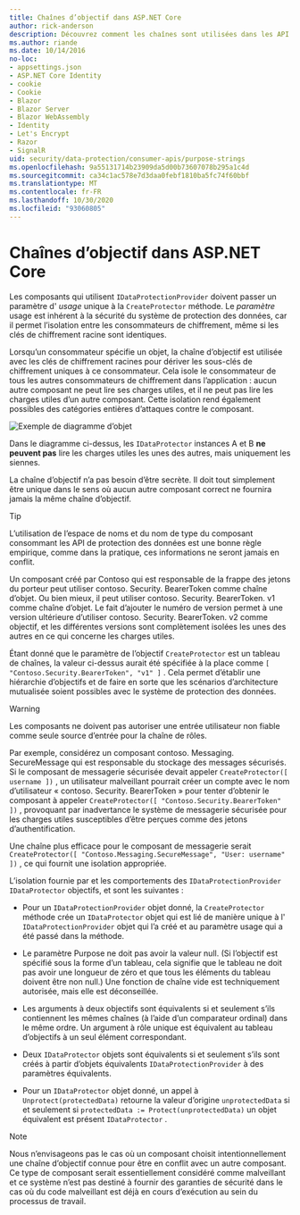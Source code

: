 ```yaml
---
title: Chaînes d’objectif dans ASP.NET Core
author: rick-anderson
description: Découvrez comment les chaînes sont utilisées dans les API de protection des données ASP.NET Core.
ms.author: riande
ms.date: 10/14/2016
no-loc:
- appsettings.json
- ASP.NET Core Identity
- cookie
- Cookie
- Blazor
- Blazor Server
- Blazor WebAssembly
- Identity
- Let's Encrypt
- Razor
- SignalR
uid: security/data-protection/consumer-apis/purpose-strings
ms.openlocfilehash: 9a55131714b23909da5d00b73607078b295a1c4d
ms.sourcegitcommit: ca34c1ac578e7d3daa0febf1810ba5fc74f60bbf
ms.translationtype: MT
ms.contentlocale: fr-FR
ms.lasthandoff: 10/30/2020
ms.locfileid: "93060805"
---
```

# <a name="purpose-strings-in-aspnet-core"></a>Chaînes d’objectif dans ASP.NET Core

<a name="data-protection-consumer-apis-purposes"></a>

Les composants qui utilisent `IDataProtectionProvider` doivent passer un paramètre d' *usage* unique à la `CreateProtector` méthode. Le *paramètre* usage est inhérent à la sécurité du système de protection des données, car il permet l’isolation entre les consommateurs de chiffrement, même si les clés de chiffrement racine sont identiques.

Lorsqu’un consommateur spécifie un objet, la chaîne d’objectif est utilisée avec les clés de chiffrement racines pour dériver les sous-clés de chiffrement uniques à ce consommateur. Cela isole le consommateur de tous les autres consommateurs de chiffrement dans l’application : aucun autre composant ne peut lire ses charges utiles, et il ne peut pas lire les charges utiles d’un autre composant. Cette isolation rend également possibles des catégories entières d’attaques contre le composant.

![Exemple de diagramme d’objet](purpose-strings/_static/purposes.png)

Dans le diagramme ci-dessus, les `IDataProtector` instances A et B **ne peuvent pas** lire les charges utiles les unes des autres, mais uniquement les siennes.

La chaîne d’objectif n’a pas besoin d’être secrète. Il doit tout simplement être unique dans le sens où aucun autre composant correct ne fournira jamais la même chaîne d’objectif.

>[!TIP]
> L’utilisation de l’espace de noms et du nom de type du composant consommant les API de protection des données est une bonne règle empirique, comme dans la pratique, ces informations ne seront jamais en conflit.
>
>Un composant créé par Contoso qui est responsable de la frappe des jetons du porteur peut utiliser contoso. Security. BearerToken comme chaîne d’objet. Ou bien mieux, il peut utiliser contoso. Security. BearerToken. v1 comme chaîne d’objet. Le fait d’ajouter le numéro de version permet à une version ultérieure d’utiliser contoso. Security. BearerToken. v2 comme objectif, et les différentes versions sont complètement isolées les unes des autres en ce qui concerne les charges utiles.

Étant donné que le paramètre de l’objectif `CreateProtector` est un tableau de chaînes, la valeur ci-dessus aurait été spécifiée à la place comme `[ "Contoso.Security.BearerToken", "v1" ]` . Cela permet d’établir une hiérarchie d’objectifs et de faire en sorte que les scénarios d’architecture mutualisée soient possibles avec le système de protection des données.

<a name="data-protection-contoso-purpose"></a>

>[!WARNING]
> Les composants ne doivent pas autoriser une entrée utilisateur non fiable comme seule source d’entrée pour la chaîne de rôles.
>
>Par exemple, considérez un composant contoso. Messaging. SecureMessage qui est responsable du stockage des messages sécurisés. Si le composant de messagerie sécurisée devait appeler `CreateProtector([ username ])` , un utilisateur malveillant pourrait créer un compte avec le nom d’utilisateur « contoso. Security. BearerToken » pour tenter d’obtenir le composant à appeler `CreateProtector([ "Contoso.Security.BearerToken" ])` , provoquant par inadvertance le système de messagerie sécurisée pour les charges utiles susceptibles d’être perçues comme des jetons d’authentification.
>
>Une chaîne plus efficace pour le composant de messagerie serait `CreateProtector([ "Contoso.Messaging.SecureMessage", "User: username" ])` , ce qui fournit une isolation appropriée.

L’isolation fournie par et les comportements des `IDataProtectionProvider` `IDataProtector` objectifs, et sont les suivantes :

* Pour un `IDataProtectionProvider` objet donné, la `CreateProtector` méthode crée un `IDataProtector` objet qui est lié de manière unique à l' `IDataProtectionProvider` objet qui l’a créé et au paramètre usage qui a été passé dans la méthode.

* Le paramètre Purpose ne doit pas avoir la valeur null. (Si l’objectif est spécifié sous la forme d’un tableau, cela signifie que le tableau ne doit pas avoir une longueur de zéro et que tous les éléments du tableau doivent être non null.) Une fonction de chaîne vide est techniquement autorisée, mais elle est déconseillée.

* Les arguments à deux objectifs sont équivalents si et seulement s’ils contiennent les mêmes chaînes (à l’aide d’un comparateur ordinal) dans le même ordre. Un argument à rôle unique est équivalent au tableau d’objectifs à un seul élément correspondant.

* Deux `IDataProtector` objets sont équivalents si et seulement s’ils sont créés à partir d’objets équivalents `IDataProtectionProvider` à des paramètres équivalents.

* Pour un `IDataProtector` objet donné, un appel à `Unprotect(protectedData)` retourne la valeur d’origine `unprotectedData` si et seulement si `protectedData := Protect(unprotectedData)` un objet équivalent est présent `IDataProtector` .

> [!NOTE]
> Nous n’envisageons pas le cas où un composant choisit intentionnellement une chaîne d’objectif connue pour être en conflit avec un autre composant. Ce type de composant serait essentiellement considéré comme malveillant et ce système n’est pas destiné à fournir des garanties de sécurité dans le cas où du code malveillant est déjà en cours d’exécution au sein du processus de travail.
